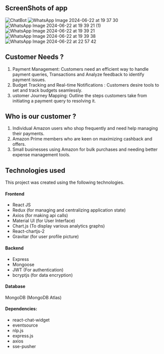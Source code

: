 ## ScreenShots of app
![ChatBot](https://github.com/roushan-255/PaymentBot/assets/97470945/88786af1-1ba3-40d7-b248-84ffe5504484)
![WhatsApp Image 2024-06-22 at 19 37 30](https://github.com/roushan-255/PaymentBot/assets/97470945/9389aadd-f55f-46c2-a45b-c01d8eadce32)
![WhatsApp Image 2024-06-22 at 19 39 21 (1)](https://github.com/roushan-255/PaymentBot/assets/97470945/ef6abb4b-9a0f-4a3c-a1ac-50304853ba85)
![WhatsApp Image 2024-06-22 at 19 39 21](https://github.com/roushan-255/PaymentBot/assets/97470945/6b2f6d11-3d2e-4212-97ac-9226f6b7189a)
![WhatsApp Image 2024-06-22 at 19 39 38](https://github.com/roushan-255/PaymentBot/assets/97470945/0abc8cba-306a-4a00-90bf-4e57b0302d90)
![WhatsApp Image 2024-06-22 at 22 57 42](https://github.com/roushan-255/PaymentBot/assets/97470945/402b58a3-289a-4a8c-b40a-909eb1c7196b)

## Customer Needs ?
  1) Payment Management: Customers need an efficient way to handle payment
  queries, Transactions and Analyze feedback to identify payment issues.
  2) Budget Tracking and Real-time Notifications : Customers desire tools to
  set and track budgets seamlessly.
  3) ustomer Journey Mapping: Outline the steps customers take from
  initiating a payment query to resolving it.

## Who is our customer ?
  1) Individual Amazon users who shop frequently and need help managing
  their payments.
  2) Amazon Prime members who are keen on maximizing cashback and
offers.
  3) Small businesses using Amazon for bulk purchases and needing better
expense management tools.

## Technologies used
This project was created using the following technologies.

#### Frontend

- React JS
- Redux (for managing and centralizing application state)
- Axios (for making api calls)
- Material UI (for User Interface)
- Chart.js (To display various analytics graphs)
- React-chartjs-2  
- Gravitar (for user profile picture)

#### Backend

- Express
- Mongoose
- JWT (For authentication)
- bcryptjs (for data encryption)

#### Database
MongoDB (MongoDB Atlas)

#### Dependencies:
 - react-chat-widget
 - eventsource
 - nlp.js
 - express.js
 - axios
 - sse-pusher


